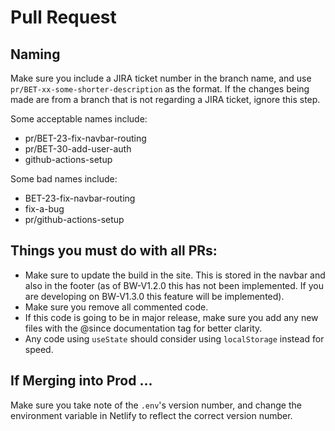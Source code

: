 # Pull Request

## Naming
Make sure you include a JIRA ticket number in the branch name, and use `pr/BET-xx-some-shorter-description` as the format. If the changes being made are from a branch that 
is not regarding a JIRA ticket, ignore this step.

Some acceptable names include:
- pr/BET-23-fix-navbar-routing
- pr/BET-30-add-user-auth
- github-actions-setup

Some bad names include:
- BET-23-fix-navbar-routing
- fix-a-bug
- pr/github-actions-setup

## Things you must do with all PRs:
- Make sure to update the build in the site. This is stored in the navbar and also in the footer (as of BW-V1.2.0 this has not been implemented. If you are developing on BW-V1.3.0 this feature will be implemented).
- Make sure you remove all commented code.
- If this code is going to be in major release, make sure you add any new files with the @since documentation tag for better clarity.
- Any code using `useState` should consider using `localStorage` instead for speed.

## If Merging into Prod ...
Make sure you take note of the `.env`'s version number, and change the environment variable in Netlify to reflect the correct version number. 
